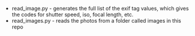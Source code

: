 * read_image.py - generates the full list of the exif tag values, which gives the codes for shutter speed, iso, focal length, etc.
* read_images.py - reads the photos from a folder called images in this repo